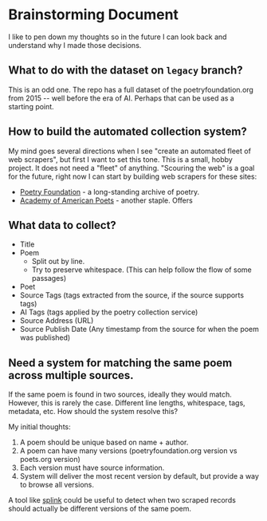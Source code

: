 # Brainstorming Document

I like to pen down my thoughts so in the future I can look back and understand why I made those decisions.


## What to do with the dataset on `legacy` branch?

This is an odd one. The repo has a full dataset of the poetryfoundation.org from 2015 -- well before the era of AI. Perhaps that can be used as a starting point.


## How to build the automated collection system?

My mind goes several directions when I see "create an automated fleet of web scrapers", but first I want to set this tone. This is a small, hobby project. It does not need a "fleet" of anything. "Scouring the web" is a goal for the future, right now I can start by building web scrapers for these sites:

- [Poetry Foundation](https://www.poetryfoundation.org/) - a long-standing archive of poetry.
- [Academy of American Poets](https://poets.org/poems) - another staple. Offers 

## What data to collect?

- Title
- Poem
  - Split out by line.
  - Try to preserve whitespace. (This can help follow the flow of some passages)
- Poet
- Source Tags (tags extracted from the source, if the source supports tags)
- AI Tags (tags applied by the poetry collection service)
- Source Address (URL)
- Source Publish Date (Any timestamp from the source for when the poem was published)

## Need a system for matching the same poem across multiple sources.

If the same poem is found in two sources, ideally they would match. However, this is rarely the case. Different line lengths, whitespace, tags, metadata, etc. How should the system resolve this?

My initial thoughts:

1. A poem should be unique based on name + author.
2. A poem can have many versions (poetryfoundation.org version vs poets.org version)
3. Each version must have source information.
4. System will deliver the most recent version by default, but provide a way to browse all versions.

A tool like [splink](https://github.com/moj-analytical-services/splink) could be useful to detect when two scraped records should actually be different versions of the same poem.
